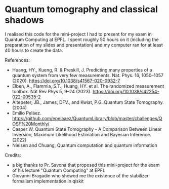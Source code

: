 # Quantum tomography and classical shadows

I realised this code for the mini-project I had to present for my exam in Quantum Computing at EPFL. I spent roughly 50 hours on it (including the preparation of my slides and presentation) and my computer ran for at least 40 hours to create the data.

References:
- Huang, HY., Kueng, R. & Preskill, J. Predicting many properties of a quantum system from very few measurements. Nat. Phys. 16, 1050–1057 (2020). https://doi.org/10.1038/s41567-020-0932-7
- Elben, A., Flammia, S.T., Huang, HY. et al. The randomized measurement toolbox. Nat Rev Phys 5, 9–24 (2023). https://doi.org/10.1038/s42254-022-00535-2
- Altepeter, JB., James, DFV., and Kwiat, P.G. Quantum State Tomography. (2004)
- Emilio Peláez. https://github.com/epelaaez/QuantumLibrary/blob/master/challenges/QOSF%20Monthly/
- Casper W. Quantum State Tomography - A Comparison Between Linear Inversion, Maximum Likelihood Estimation and Bayesian Inference. (2022)
- Nielsen and Chuang, Quantum computation and quantum information

Credits:
- a big thanks to Pr. Savona that proposed this mini-project for the exam of his lecture "Quantum Computing" at EPFL
- Giovanni Bragadin who showed me the existence of the stabilizer formalism implementation in qiskit
